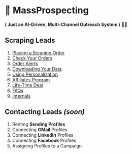 # 🚀 MassProspecting

**( Just an AI-Driven, Multi-Channel Outreach System )** 🤖✨

## Scraping Leads

1. [Placing a Scraping Order](./docu/basic-users/1-placing-a-scraping-order.md)
2. [Check Your Orders](./docu/basic-users/2-check-your-orders.md)
3. [Order Alerts](./docu/basic-users/3-order-alerts.md)
4. [Downloading Your Data](./docu/basic-users/4-downloading-your-data.md)
5. [Using Personalization](./docu/basic-users/5-using-personalization.md)
6. [Affiliates Program](./docu/basic-users/6-affiliates-program.md)
7. [Life-Time Deal](./docu/basic-users/7-ltd.md)
8. [FAQs](./docu/basic-users/8-faqs.md)
9. [Internals](./docu/basic-users/9-internals.md)

## Contacting Leads _(soon)_

1. Renting **Sending Profiles**
2. Connecting **GMail** Profiles
3. Connecting **LinkedIn** Profiles
4. Connecting **Facebook** Profiles
5. Assigning Profiles to a Campaign

